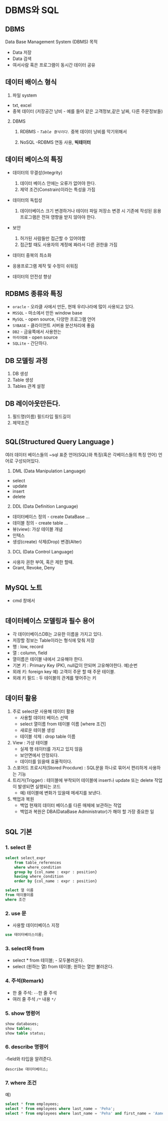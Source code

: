 # DBMS와 SQL
## DBMS
Data Base Management System (DBMS)
목적 
- Data 저장
- Data 검색
- 여서사람 혹은 프로그램이 동시간 데이터 공유
## 데이터 배이스 형식
1. 파일 system 
- txt, excel
- 중복 데이터 (저장공간 낭비 - 예를 들어 같은 고객정보,같은 날짜, 다른 주문정보들)

2. DBMS
    1. RDBMS - _`Table 형식이다.`_ 중복 데이터 낭비를 막기위해서

    2. NoSQL
-RDBMS 연동 사용, __빅테이터__
## 데이터 베이스의 특징
- 데이터의 무결성(Integrity)
    1. 데이터 베이스 안에는 오류가 없어야 한다.
    2. 제약 조건(Constrain)이라는 특성을 가짐

- 데이터의 독립성
    1. 데이터베이스 크기 변경하거나 테이터 파일 저장소 변경 시 기존에 작성된 응용프로그램은 전혀 영향을 받지 않아야 한다.
- 보안
    1. 허가된 사람들만 접근할 수 있어야함
    2. 접근할 때도 사용자의 계정에 짜라서 다른 권한을 가짐
- 데이터 중복의 최소화
- 응용프로그램 제작 및 수정이 쉬워짐
- 데이터의 안전성 향상
## RDBMS 종류와 특징
- `oracle` - 오라클 사에서 만든, 현재 우리나라에 많이 사용되고 있다. 
- `MSSQL` - 마소에서 만든 window base
- `MySQL` - open source, 다양한 프로그램 언어 
- `SYBASE` - 클라이언트 서버용 분산처리에 좋음
- `DB2` - 금융쪽에서 사용한는
- `마리아DB` - open source
- `SQLite` - 간단하다.

## DB 모델링 과정
1. DB 생성
2. Table 생성
3. Tables 관계 설정

## DB 레이아웃만든다.
1. 필드명(이름) 필드타입 필드길이
2. 제약조건
#
## SQL(Structured Query Language )
여러 데이터 베이스들의 ~sql 표준 언어(SQL)와 특징(혹은 각베이스들의 특징 언어) 언어로 구성되어있다.
1. DML (Data Manipulation Language)
- select
- update
- insert
- delete

2. DDL (Data Definition Language)
- 데이터베이스 정의 - create DataBase ...
- 데이블 정의 - create table ...
- 뷰(view): 가상 테이블 개념
- 인텍스
- 생성(create) 삭제(Drop) 변경(Alter)
3. DCL (Data Control Language)
- 사용자 권한 부여, 혹은 제한 할때.
- Grant, Revoke, Deny

#
## MySQL 노트
- cmd 창에서 
#
## 데이터베이스 모델링과 필수 용어
- 각 데이터베이스DB는 고유한 이름을 가지고 있다.
- 저장할 정보는 Table이라는 형식에 맞춰 저장
- 행 : low, record
- 열 : column, field
- 열이름은 테이블 내에서 고유해야 한다.
- 기본 키 : Primary Key (PK), null값이 안되며 고유해야한다. 예)순번 
- 외래 키: foreign key 예) 고객이 주문 할 때 주문 테이블.
- 외래 키 필드 : 두 테이블의 관계를 맺어주는 키
#
## 데이터 활용
1. 주로 select문 사용해 데이터 활용
    - 사용할 데이터 베이스 선택
    - select 열이름 from 테이블 이름 [where 조건]
    -  새로운 테이블 생성
    - 테이블 삭제 : drop table 이름
2. View : 가상 테이블 
    - 실제 행 테이터를 가지고 있지 않음
    -  보안면에서 안정되다.
    -  데이터를 읽을때 효율적이다.
3. 스포어드 프로시저(Stored Procdure) : SQL문을 하나로 묶어서 편리하게 사용하는 기능
4.  트리거(Trigger) : 테이블에 부착되어 테이블에 insert나 update 또는 delete 작업이 발생되면 실행되는 코드
    - 예) 테이블에 변화가 있을때 메세지를 보낸다.
5. 백업과 복원
    - 백업 현재의 데이터 베이스를 다른 매체에 보관하는 작업
    - 백업과 복원은 DBA(DataBase Administrator)가 해야 할 가장 중요한 일

#
## SQL 기본
### 1. select 문
```sql
select select_expr
    from table_references
    where where_condition
    group by {col_name : expr : position}
    having where_condition
    order by {col_name : expr : position}
```
```sql
select 열 이름
from 테이블이름
where 조건
```
### 2. use 문
- 사용할 데이터베이스 지정
```SQL
use 테이터베이스이름;
```
### 3. select와 from
- select * from 테이블; - 모두불러온다.
- select (원하는 열) from 테이블; 원하는 열만 불러온다.
### 4. 주석(Remark)
- 한 줄 주석: `--`한 줄 주석
- 여러 줄 주석 `/*` 내용 `*/`
### 5. show 명령어
```sql
show databases;
show tables;
show table status;
```
### 6. describe 명령어
-field와 타입을 알려준다.
```
describe 데이터베이스;
```
### 7. where 조건
예)
```sql
select * from employees;
select * from employees where last_name = 'Peha';
select * from employees where last_name = 'Peha' and first_name = 'Aamer' ;
```
